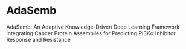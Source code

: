# AdaSemb
AdaSemb: An Adaptive Knowledge-Driven Deep Learning Framework Integrating Cancer Protein Assemblies for Predicting PI3Kα Inhibitor Response and Resistance
